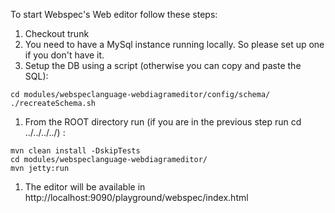 To start Webspec's Web editor follow these steps:
  1. Checkout trunk
  1. You need to have a MySql instance running locally. So please set up one if you don't have it.
  1. Setup the DB using a script (otherwise you can copy and paste the SQL):
```
cd modules/webspeclanguage-webdiagrameditor/config/schema/
./recreateSchema.sh
```
  1. From the ROOT directory run (if you are in the previous step run cd ../../../../) :
```
mvn clean install -DskipTests
cd modules/webspeclanguage-webdiagrameditor/
mvn jetty:run
```
  1. The editor will be available in http://localhost:9090/playground/webspec/index.html